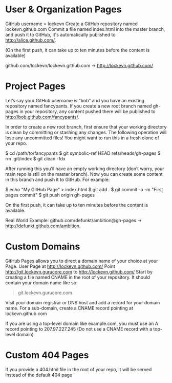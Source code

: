 # User & Organization Pages

GitHub username = lockevn
Create a GitHub repository named lockevn.github.com
Commit a file named index.html into the master branch, and push it to GitHub, it's automatically published to http://alice.github.com/.

(On the first push, it can take up to ten minutes before the content is available)


github.com/lockevn/lockevn.github.com → http://lockevn.github.com/


# Project Pages

Let’s say your GitHub username is “bob” and you have an existing repository named fancypants. If you create a new root branch named gh-pages in your repository, any content pushed there will be published to http://bob.github.com/fancypants/.

In order to create a new root branch, first ensure that your working directory is clean by committing or stashing any changes. The following operation will lose any uncommitted files! You might want to run this in a fresh clone of your repo.

$ cd /path/to/fancypants
$ git symbolic-ref HEAD refs/heads/gh-pages
$ rm .git/index
$ git clean -fdx

After running this you’ll have an empty working directory (don’t worry, your main repo is still on the master branch). Now you can create some content in this branch and push it to GitHub. For example:

$ echo "My GitHub Page" > index.html
$ git add .
$ git commit -a -m "First pages commit"
$ git push origin gh-pages

On the first push, it can take up to ten minutes before the content is available.

Real World Example: github.com/defunkt/ambition@gh-pages → http://defunkt.github.com/ambition.



# Custom Domains
GitHub Pages allows you to direct a domain name of your choice at your Page.
User Page at http://lockevn.github.com/
Point http://git.lockevn.gurucore.com to http://lockevn.github.com/ 
Start by creating a file named CNAME in the root of your repository. It should contain your domain name like so:

> git.lockevn.gurucore.com

Visit your domain registrar or DNS host and add a record for your domain name.
For a sub-domain, create a CNAME record pointing at lockevn.github.com

If you are using a top-level domain like example.com, you must use an A record pointing to 207.97.227.245 (Do not use a CNAME record with a top-level domain)


# Custom 404 Pages
If you provide a 404.html file in the root of your repo, it will be served instead of the default 404 page
